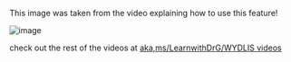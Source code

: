 This image was taken from the video explaining how to use this feature!

![image](https://user-images-githubusercontent.com/1314285/110691657-448d7500-819a-11eb-8a51-91c3d2738608.png)

check out the rest of the videos at [aka,ms/LearnwithDrG/WYDLIS videos](https://aka.ms/LearnwithDrG/WYDLIS_videos)
